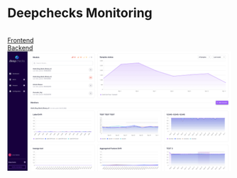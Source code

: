 # Deepchecks Monitoring

<br>
<a href="https://github.com/deepchecks/mon/tree/main/frontend" target="_blank">Frontend</a>
<br>
<a href="https://github.com/deepchecks/mon/tree/main/backend" target="_blank">Backend</a>
<br />
<img src="frontend/src/assets/app-example.png" width="700" title="mon app example">
<br />
